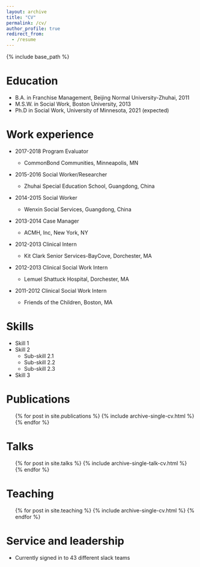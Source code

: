```yaml
---
layout: archive
title: "CV"
permalink: /cv/
author_profile: true
redirect_from:
  - /resume
---
```


{% include base_path %}

Education
======
* B.A. in Franchise Management, Beijing Normal University-Zhuhai, 2011
* M.S.W. in Social Work, Boston University, 2013
* Ph.D in Social Work, University of Minnesota, 2021 (expected)

Work experience
======
* 2017-2018 Program Evaluator
  * CommonBond Communities, Minneapolis, MN
  
* 2015-2016 Social Worker/Researcher
  * Zhuhai Special Education School, Guangdong, China
* 2014-2015 Social Worker
  * Wenxin Social Services, Guangdong, China
* 2013-2014 Case Manager
  * ACMH, Inc, New York, NY
* 2012-2013 Clinical Intern
  * Kit Clark Senior Services-BayCove, Dorchester, MA
* 2012-2013 Clinical Social Work Intern
  * Lemuel Shattuck Hospital, Dorchester, MA
* 2011-2012 Clinical Social Work Intern
  * Friends of the Children, Boston, MA

Skills
======
* Skill 1
* Skill 2
  * Sub-skill 2.1
  * Sub-skill 2.2
  * Sub-skill 2.3
* Skill 3

Publications
======
  <ul>{% for post in site.publications %}
    {% include archive-single-cv.html %}
  {% endfor %}</ul>
  
Talks
======
  <ul>{% for post in site.talks %}
    {% include archive-single-talk-cv.html %}
  {% endfor %}</ul>
  
Teaching
======
  <ul>{% for post in site.teaching %}
    {% include archive-single-cv.html %}
  {% endfor %}</ul>
  
Service and leadership
======
* Currently signed in to 43 different slack teams
